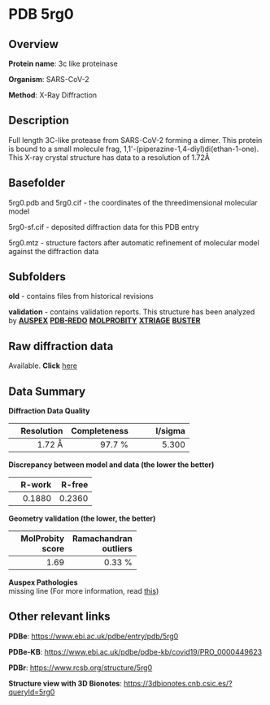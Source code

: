# PDB 5rg0

## Overview

**Protein name**: 3c like proteinase

**Organism**: SARS-CoV-2

**Method**: X-Ray Diffraction

## Description

Full length 3C-like protease from SARS-CoV-2 forming a dimer. This protein is bound to a small molecule frag, 1,1'-(piperazine-1,4-diyl)di(ethan-1-one). This X-ray crystal structure has data to a resolution of 1.72Å

## Basefolder

5rg0.pdb and 5rg0.cif - the coordinates of the threedimensional molecular model

5rg0-sf.cif - deposited diffraction data for this PDB entry

5rg0.mtz - structure factors after automatic refinement of molecular model against the diffraction data

## Subfolders



**old** - contains files from historical revisions

**validation** - contains validation reports. This structure has been analyzed by [**AUSPEX**](https://github.com/thorn-lab/coronavirus_structural_task_force/tree/master/pdb/3c_like_proteinase/SARS-CoV-2/5rg0/validation/auspex) [**PDB-REDO**](https://github.com/thorn-lab/coronavirus_structural_task_force/tree/master/pdb/3c_like_proteinase/SARS-CoV-2/5rg0/validation/pdb-redo) [**MOLPROBITY**](https://github.com/thorn-lab/coronavirus_structural_task_force/tree/master/pdb/3c_like_proteinase/SARS-CoV-2/5rg0/validation/molprobity) [**XTRIAGE**](https://github.com/thorn-lab/coronavirus_structural_task_force/blob/master/pdb/3c_like_proteinase/SARS-CoV-2/5rg0/validation/Xtriage_output.log) [**BUSTER**](https://www.globalphasing.com/buster/wiki/index.cgi?Covid19Pdb5RG0) 



## Raw diffraction data

Available. **Click** [here](https://zenodo.org/record/3731556) 

## Data Summary
**Diffraction Data Quality**

|   | Resolution | Completeness| I/sigma |
|---|-------------:|----------------:|--------------:|
|   |1.72 Å|97.7  %|<img width=50/>5.300|

**Discrepancy between model and data (the lower the better)**

|   | **R-work**| **R-free**   
|---|-------------:|----------------:|           
||  0.1880|  0.2360|

**Geometry validation (the lower, the better)**

|   |**MolProbity<br>score**| **Ramachandran<br>outliers** 
|---|-------------:|----------------:|
||  1.69|  0.33 %|

**Auspex Pathologies**<br> missing line (For more information, read [this](https://github.com/thorn-lab/coronavirus_structural_task_force/blob/master/pdb/3c_like_proteinase/SARS-CoV-2/5rg0/validation/auspex/5rg0_auspex_comments.txt))

 



## Other relevant links 
**PDBe**:  https://www.ebi.ac.uk/pdbe/entry/pdb/5rg0

**PDBe-KB**: https://www.ebi.ac.uk/pdbe/pdbe-kb/covid19/PRO_0000449623 
 
**PDBr**: https://www.rcsb.org/structure/5rg0 

**Structure view with 3D Bionotes**: https://3dbionotes.cnb.csic.es/?queryId=5rg0

